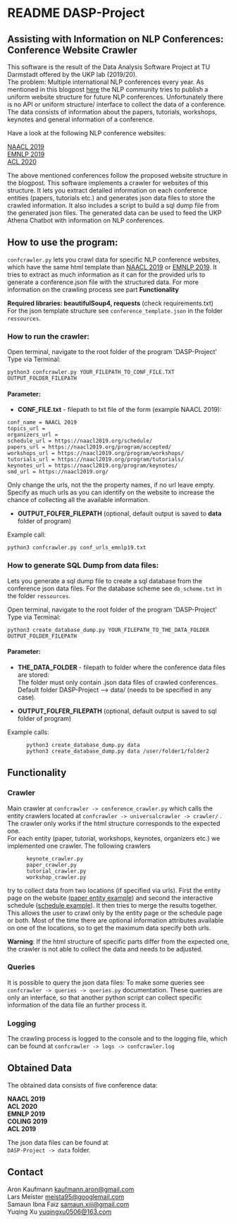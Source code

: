 # README DASP-Project
## Assisting with Information on NLP Conferences: Conference Website Crawler

This software is the result of the Data Analysis Software Project at TU Darmstadt 
offered by the UKP lab (2019/20).  
The problem: Multiple international NLP conferences every year. As mentioned in this 
blogpost [here](https://naacl2019.org/blog/digital-and-collaborative-materials/) the NLP
community tries to publish a uniform website structure for future NLP conferences. 
Unfortunately there is no API or uniform structure/ interface to collect the data of a 
conference. The data consists of information about the papers, tutorials, workshops, keynotes
and general information of a conference.    

Have a look at the following NLP conference websites:  
  
[NAACL 2019](https://naacl2019.org/)  
[EMNLP 2019](https://www.emnlp-ijcnlp2019.org/)  
[ACL 2020](https://acl2020.org/)
 
The above mentioned conferences follow the proposed website structure in the blogpost.
This software implements a crawler for websites of this structure. It lets you extract
detailed information on each conference entities (papers, tutorials etc.) and generates
json data files to store the crawled information.
It also includes a script to build a sql dump file from the generated json files.
The generated data can be used to feed the UKP Athena Chatbot with information
on NLP conferences.

## How to use the program: 
```confcrawler.py``` lets you crawl data for specific NLP conference websites,
which have the same html template than [NAACL 2019](https://naacl2019.org/) or
[EMNLP 2019](https://www.emnlp-ijcnlp2019.org/).
It tries to extract as much information as it can for the provided urls
to generate a conference.json file with the structured data. For more information
on the crawling process see part **Functionality**

**Required libraries: beautifulSoup4, requests** (check requirements.txt)  
For the json template structure see ```conference_template.json``` in the 
folder ```ressources```.

### How to run the crawler:  
Open terminal, navigate to the root folder of the program 'DASP-Project'  
Type via Terminal:  

```python3 confcrawler.py YOUR_FILEPATH_TO_CONF_FILE.TXT OUTPUT_FOLDER_FILEPATH```
  
#### Parameter:
- **CONF_FILE.txt** - filepath to txt file of the form (example NAACL 2019):  
```
conf_name = NAACL 2019
topics_url = 
organizers_url = 
schedule_url = https://naacl2019.org/schedule/
papers_url = https://naacl2019.org/program/accepted/
workshops_url = https://naacl2019.org/program/workshops/
tutorials_url = https://naacl2019.org/program/tutorials/
keynotes_url = https://naacl2019.org/program/keynotes/
smd_url = https://naacl2019.org/
```
Only change the urls, not the the property names, if no url leave empty.
Specify as much urls as you can identify on the website to increase the chance
of collecting all the available information.

- **OUTPUT_FOLFER_FILEPATH** (optional, default output is saved to **data** folder of 
program)  

Example call:  

```python3 confcrawler.py conf_urls_emnlp19.txt```


### How to generate SQL Dump from data files:
Lets you generate a sql dump file to create a sql database from the conference 
json data files. For the database scheme see ```db_scheme.txt``` in the 
folder ```ressources```.

Open terminal, navigate to the root folder of the program 'DASP-Project'  
Type via Terminal:  

```python3 create_database_dump.py YOUR_FILEPATH_TO_THE_DATA_FOLDER OUTPUT_FOLDER_FILEPATH```
#### Parameter:  
- **THE_DATA_FOLDER** - filepath to folder where the conference data files are stored:  
The folder must only contain .json data files of crawled conferences.  
Default folder DASP-Project --> data/ (needs to be specified in any case).

 - **OUTPUT_FOLFER_FILEPATH** (optional, default output is saved to sql folder of program)
 
 Example calls:  
 
          python3 create_database_dump.py data
          python3 create_database_dump.py data /user/folder1/folder2
          
## Functionality

### Crawler
Main crawler at  ```confcrawler -> conference_crawler.py``` which calls the
entity crawlers located at ```confcrawler -> universalcrawler -> crawler/``` . 
The crawler only works if the html structure corresponds to the expected one.  
For each entity (paper, tutorial, workshops, keynotes, organizers etc.)
we implemented one crawler. The following crawlers  
      
          keynote_crawler.py
          paper_crawler.py
          tutorial_crawler.py
          workshop_crawler.py
          
try to collect data from two locations (if specified via urls). First the entity 
page on the website ([paper entity example](https://naacl2019.org/program/accepted/))
and second the interactive schedule ([schedule example](https://naacl2019.org/schedule/)).
It then tries to merge the results together. This allows the user to crawl 
only by the entity page or the schedule page or both. Most of the time
there are optional information attributes available on one of the locations, so
to get the maximum data specify both urls.

**Warning**: If the html structure of specific parts differ from the expected one,
the crawler is not able to collect the data and needs to be adjusted.    

### Queries
It is possible to query the json data files:
To make some queries see   
```confcrawler -> queries -> queries.py``` documentation. 
These queries are only an interface, so that another python script can collect
specific information of the data file an further process it.

### Logging
The crawling process is logged to the console and to the logging file, 
which can be found at ```confcrawler -> logs -> confcrawler.log``` 

## Obtained Data
The obtained data consists of five conference data:  
  
**NAACL 2019**   
**ACL 2020**  
**EMNLP 2019**  
**COLING 2019**  
**ACL 2019**

The json data files can be found at   
```DASP-Project -> data``` folder.  

 

## Contact
Aron Kaufmann <kaufmann.aron@gmail.com>  
Lars Meister <meista95@googlemail.com>  
Samaun Ibna Faiz <samaun.xiii@gmail.com>  
Yuqing Xu <yuqingxu0506@163.com>
